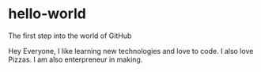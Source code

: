 # hello-world
The first step into the world of GitHub

Hey Everyone,
I like learning new technologies and love to code.
I also love Pizzas. I am also enterpreneur in making.
